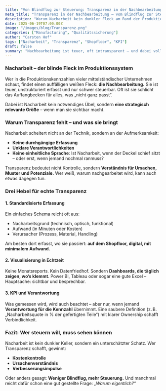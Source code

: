 ```yaml
---
title: "Von Blindflug zur Steuerung: Transparenz in der Nachbearbeitung schaffen"
meta_title: "Transparenz in der Nachbearbeitung – vom Blindflug zur Steuerung"
description: "Warum Nacharbeit kein dunkler Fleck am Rand der Produktion sein darf – und wie man mit einfachen Mitteln Klarheit schafft."
date: 2025-06-19T07:00:00Z
image: "/images/blog/Transparenz.png"
categories: ["Manufacturing", "Qualitätssicherung"]
author: "Carsten Hof"
tags: ["Nacharbeit", "Transparenz", "Shopfloor", "KPI"]
draft: false
summary: "Nachbearbeitung ist teuer, oft intransparent – und dabei voller Potenzial. Dieser Artikel zeigt, wie Unternehmen Licht ins Dunkel bringen und die Nacharbeit vom Kostentreiber zum Steuerungshebel machen."
---
```


### Nacharbeit – der blinde Fleck im Produktionssystem

Wer in die Produktionskennzahlen vieler mittelständischer Unternehmen schaut, findet einen auffälligen weißen Fleck: **die Nachbearbeitung.** Sie ist teuer, unstrukturiert erfasst und nur schwer steuerbar. Oft ist sie schlicht das Auffangbecken für alles, was „nicht ganz passt“.

Dabei ist Nacharbeit kein notwendiges Übel, sondern **eine strategisch relevante Größe** – wenn man sie sichtbar macht.

### Warum Transparenz fehlt – und was sie bringt

Nacharbeit scheitert nicht an der Technik, sondern an der Aufmerksamkeit:

* **Keine durchgängige Erfassung**
* **Unklare Verantwortlichkeiten**
* **Keine einheitliche Sprache**: Ist Nacharbeit, wenn der Deckel schief sitzt – oder erst, wenn jemand nochmal ranmuss?

Transparenz bedeutet nicht Kontrolle, sondern **Verständnis für Ursachen, Muster und Potenziale.** Wer weiß, warum nachgearbeitet wird, kann auch etwas dagegen tun.

### Drei Hebel für echte Transparenz

#### 1. Standardisierte Erfassung

Ein einfaches Schema reicht oft aus:

* Nacharbeitsgrund (technisch, optisch, funktional)
* Aufwand (in Minuten oder Kosten)
* Verursacher (Prozess, Material, Handling)

Am besten dort erfasst, wo sie passiert: **auf dem Shopfloor, digital, mit minimalem Aufwand.**

#### 2. Visualisierung in Echtzeit

Keine Monatsreports. Kein Datenfriedhof. Sondern **Dashboards, die täglich zeigen, wo’s klemmt**. Power BI, Tableau oder sogar eine gute Excel – Hauptsache: sichtbar und besprechbar.

#### 3. KPI und Verantwortung

Was gemessen wird, wird auch beachtet – aber nur, wenn jemand **Verantwortung für die Kennzahl** übernimmt. Eine saubere Definition (z. B. „Nacharbeitsquote in % der gefertigten Teile“) mit klarer Ownership schafft Verbindlichkeit.

### Fazit: Wer steuern will, muss sehen können

Nacharbeit ist kein dunkler Keller, sondern ein unterschätzter Schatz. Wer Transparenz schafft, gewinnt:

* **Kostenkontrolle**
* **Ursachenverständnis**
* **Verbesserungsimpulse**

Oder anders gesagt: **Weniger Blindflug, mehr Steuerung.** Und manchmal reicht dafür schon eine gut gestellte Frage: *„Warum eigentlich?“*
